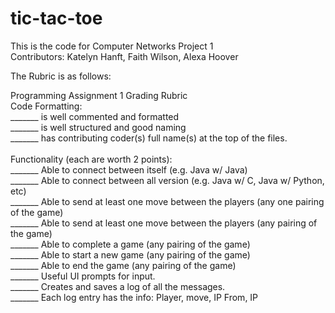 # tic-tac-toe

This is the code for Computer Networks Project 1<br/>
Contributors: Katelyn Hanft, Faith Wilson, Alexa Hoover

The Rubric is as follows:

Programming Assignment 1 Grading Rubric <br/>
Code Formatting:<br/>
_______ is well commented and formatted<br/>
_______ is well structured and good naming<br/>
_______ has contributing coder(s) full name(s) at the top of the files.<br/>
<br/>
Functionality (each are worth 2 points):<br/>
_______ Able to connect between itself (e.g. Java w/ Java)<br/>
_______ Able to connect between all version (e.g. Java w/ C, Java w/ Python, etc)<br/>
_______ Able to send at least one move between the players (any one pairing of the game)<br/>
_______ Able to send at least one move between the players (any pairing of the game)<br/>
_______ Able to complete a game (any pairing of the game)<br/>
_______ Able to start a new game (any pairing of the game)<br/>
_______ Able to end the game (any pairing of the game)<br/>
_______ Useful UI prompts for input.<br/>
_______ Creates and saves a log of all the messages.<br/>
_______ Each log entry has the info: Player, move, IP From, IP<br/>
